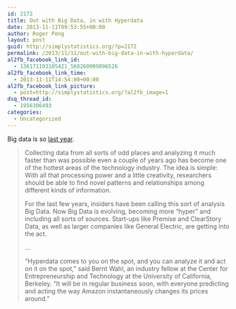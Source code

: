 ```yaml
---
id: 2172
title: Out with Big Data, in with Hyperdata
date: 2013-11-11T09:53:55+00:00
author: Roger Peng
layout: post
guid: http://simplystatistics.org/?p=2172
permalink: /2013/11/11/out-with-big-data-in-with-hyperdata/
al2fb_facebook_link_id:
  - 136171103105421_568260009896526
al2fb_facebook_link_time:
  - 2013-11-11T14:54:00+00:00
al2fb_facebook_link_picture:
  - post=http://simplystatistics.org/?al2fb_image=1
dsq_thread_id:
  - 1956306493
categories:
  - Uncategorized
---
```

Big data is so [last year](http://www.nytimes.com/2013/11/11/technology/gathering-more-data-faster-to-produce-more-up-to-date-information.html).

> <p itemprop="articleBody">
>   Collecting data from all sorts of odd places and analyzing it much faster than was possible even a couple of years ago has become one of the hottest areas of the technology industry. The idea is simple: With all that processing power and a little creativity, researchers should be able to find novel patterns and relationships among different kinds of information.
> </p>
> 
> <p itemprop="articleBody">
>   For the last few years, insiders have been calling this sort of analysis Big Data. Now Big Data is evolving, becoming more “hyper” and including all sorts of sources. Start-ups like Premise and ClearStory Data, as well as larger companies like General Electric, are getting into the act.
> </p>
> 
> <p itemprop="articleBody">
>   ...
> </p>
> 
> <p itemprop="articleBody">
>   “Hyperdata comes to you on the spot, and you can analyze it and act on it on the spot,” said Bernt Wahl, an industry fellow at the Center for Entrepreneurship and Technology at the University of California, Berkeley. “It will be in regular business soon, with everyone predicting and acting the way Amazon instantaneously changes its prices around.”
> </p>